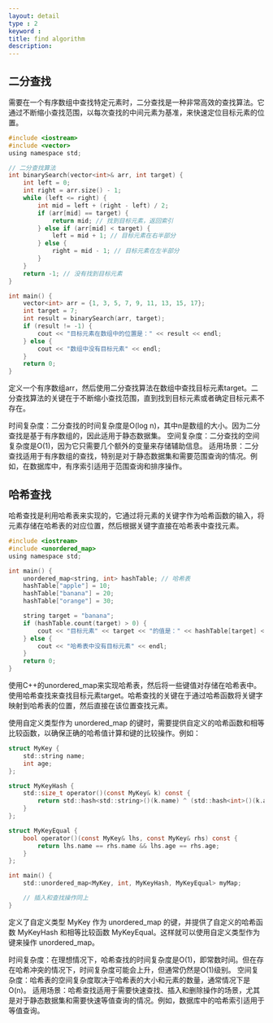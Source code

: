 ```yaml
---
layout: detail
type : 2
keyword :     
title: find algorithm
description: 
---
```


## 二分查找

需要在一个有序数组中查找特定元素时，二分查找是一种非常高效的查找算法。它通过不断缩小查找范围，以每次查找的中间元素为基准，来快速定位目标元素的位置。

```c
#include <iostream>
#include <vector>
using namespace std;

// 二分查找算法
int binarySearch(vector<int>& arr, int target) {
    int left = 0;
    int right = arr.size() - 1;
    while (left <= right) {
        int mid = left + (right - left) / 2;
        if (arr[mid] == target) {
            return mid; // 找到目标元素，返回索引
        } else if (arr[mid] < target) {
            left = mid + 1; // 目标元素在右半部分
        } else {
            right = mid - 1; // 目标元素在左半部分
        }
    }
    return -1; // 没有找到目标元素
}

int main() {
    vector<int> arr = {1, 3, 5, 7, 9, 11, 13, 15, 17};
    int target = 7;
    int result = binarySearch(arr, target);
    if (result != -1) {
        cout << "目标元素在数组中的位置是：" << result << endl;
    } else {
        cout << "数组中没有目标元素" << endl;
    }
    return 0;
}

```

定义一个有序数组arr，然后使用二分查找算法在数组中查找目标元素target。二分查找算法的关键在于不断缩小查找范围，直到找到目标元素或者确定目标元素不存在。

时间复杂度：二分查找的时间复杂度是O(log n)，其中n是数组的大小。因为二分查找是基于有序数组的，因此适用于静态数据集。
空间复杂度：二分查找的空间复杂度是O(1)，因为它只需要几个额外的变量来存储辅助信息。
适用场景：二分查找适用于有序数组的查找，特别是对于静态数据集和需要范围查询的情况。例如，在数据库中，有序索引适用于范围查询和排序操作。

## 哈希查找

哈希查找是利用哈希表来实现的，它通过将元素的关键字作为哈希函数的输入，将元素存储在哈希表的对应位置，然后根据关键字直接在哈希表中查找元素。
```c
#include <iostream>
#include <unordered_map>
using namespace std;

int main() {
    unordered_map<string, int> hashTable; // 哈希表
    hashTable["apple"] = 10;
    hashTable["banana"] = 20;
    hashTable["orange"] = 30;

    string target = "banana";
    if (hashTable.count(target) > 0) {
        cout << "目标元素" << target << "的值是：" << hashTable[target] << endl;
    } else {
        cout << "哈希表中没有目标元素" << endl;
    }
    return 0;
}
```

使用C++的unordered_map来实现哈希表，然后将一些键值对存储在哈希表中。使用哈希查找来查找目标元素target。哈希查找的关键在于通过哈希函数将关键字映射到哈希表的位置，然后直接在该位置查找元素。

使用自定义类型作为 unordered_map 的键时，需要提供自定义的哈希函数和相等比较函数，以确保正确的哈希值计算和键的比较操作。例如：

```c
struct MyKey {
    std::string name;
    int age;
};

struct MyKeyHash {
    std::size_t operator()(const MyKey& k) const {
        return std::hash<std::string>()(k.name) ^ (std::hash<int>()(k.age) << 1);
    }
};

struct MyKeyEqual {
    bool operator()(const MyKey& lhs, const MyKey& rhs) const {
        return lhs.name == rhs.name && lhs.age == rhs.age;
    }
};

int main() {
    std::unordered_map<MyKey, int, MyKeyHash, MyKeyEqual> myMap;

    // 插入和查找操作同上
}

```
定义了自定义类型 MyKey 作为 unordered_map 的键，并提供了自定义的哈希函数 MyKeyHash 和相等比较函数 MyKeyEqual。这样就可以使用自定义类型作为键来操作 unordered_map。

时间复杂度：在理想情况下，哈希查找的时间复杂度是O(1)，即常数时间。但在存在哈希冲突的情况下，时间复杂度可能会上升，但通常仍然是O(1)级别。
空间复杂度：哈希表的空间复杂度取决于哈希表的大小和元素的数量，通常情况下是O(n)。
适用场景：哈希查找适用于需要快速查找、插入和删除操作的场景，尤其是对于静态数据集和需要快速等值查询的情况。例如，数据库中的哈希索引适用于等值查询。